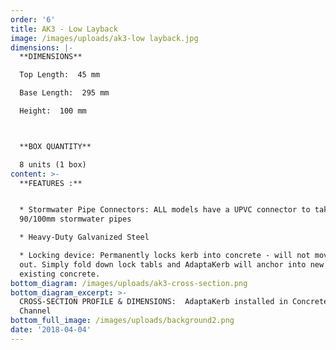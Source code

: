 ```yaml
---
order: '6'
title: AK3 - Low Layback
image: /images/uploads/ak3-low layback.jpg
dimensions: |-
  **DIMENSIONS**

  Top Length:  45 mm

  Base Length:  295 mm

  Height:  100 mm



  **BOX QUANTITY**

  8 units (1 box)
content: >-
  **FEATURES :**


  * Stormwater Pipe Connectors: ALL models have a UPVC connector to take either
  90/100mm stormwater pipes

  * Heavy-Duty Galvanized Steel

  * Locking device: Permanently locks kerb into concrete - will not move or pop
  out. Simply fold down lock tabls and AdaptaKerb will anchor into new or
  existing concrete.
bottom_diagram: /images/uploads/ak3-cross-section.png
bottom_diagram_excerpt: >-
  CROSS-SECTION PROFILE & DIMENSIONS:  AdaptaKerb installed in Concrete Kerb &
  Channel
bottom_full_image: /images/uploads/background2.png
date: '2018-04-04'
---
```


